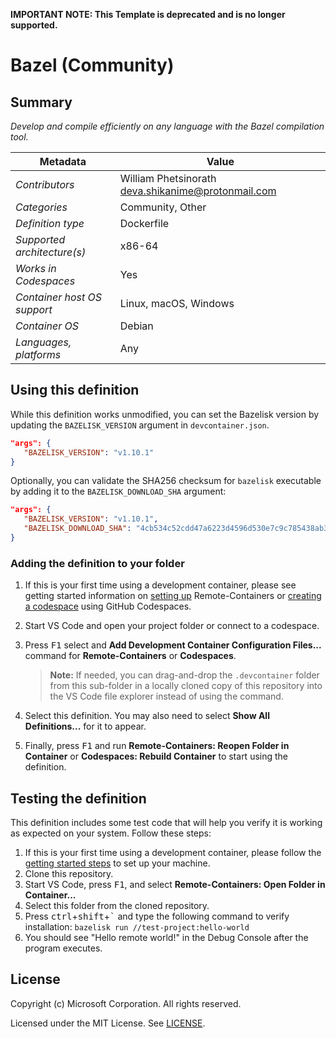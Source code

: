 **IMPORTANT NOTE: This Template is deprecated and is no longer supported.**

# Bazel (Community)

## Summary

*Develop and compile efficiently on any language with the Bazel compilation tool.*

| Metadata                    | Value                                                |
| --------------------------- | ---------------------------------------------------- |
| *Contributors*              | William Phetsinorath <deva.shikanime@protonmail.com> |
| *Categories*                | Community, Other                                     |
| *Definition type*           | Dockerfile                                           |
| *Supported architecture(s)* | x86-64                                               |
| *Works in Codespaces*       | Yes                                                  |
| *Container host OS support* | Linux, macOS, Windows                                |
| *Container OS*              | Debian                                               |
| *Languages, platforms*      | Any                                                  |

## Using this definition

While this definition works unmodified, you can set the Bazelisk version by updating the `BAZELISK_VERSION` argument in `devcontainer.json`.

```json
"args": {
   "BAZELISK_VERSION": "v1.10.1"
}
```

Optionally, you can validate the SHA256 checksum for `bazelisk` executable by adding it to the `BAZELISK_DOWNLOAD_SHA` argument:

```json
"args": {
   "BAZELISK_VERSION": "v1.10.1",
   "BAZELISK_DOWNLOAD_SHA": "4cb534c52cdd47a6223d4596d530e7c9c785438ab3b0a49ff347e991c210b2cd"
}
```

### Adding the definition to your folder

1. If this is your first time using a development container, please see getting started information on [setting up](https://aka.ms/vscode-remote/containers/getting-started) Remote-Containers or [creating a codespace](https://aka.ms/ghcs-open-codespace) using GitHub Codespaces.

2. Start VS Code and open your project folder or connect to a codespace.

3. Press <kbd>F1</kbd> select and **Add Development Container Configuration Files...** command for **Remote-Containers** or **Codespaces**.

   > **Note:** If needed, you can drag-and-drop the `.devcontainer` folder from this sub-folder in a locally cloned copy of this repository into the VS Code file explorer instead of using the command.

4. Select this definition. You may also need to select **Show All Definitions...** for it to appear.

5. Finally, press <kbd>F1</kbd> and run **Remote-Containers: Reopen Folder in Container** or **Codespaces: Rebuild Container** to start using the definition.

## Testing the definition

This definition includes some test code that will help you verify it is working as expected on your system. Follow these steps:

1. If this is your first time using a development container, please follow the [getting started steps](https://aka.ms/vscode-remote/containers/getting-started) to set up your machine.
2. Clone this repository.
3. Start VS Code, press <kbd>F1</kbd>, and select **Remote-Containers: Open Folder in Container...**
4. Select this folder from the cloned repository.
5. Press <kbd>ctrl</kbd>+<kbd>shift</kbd>+<kbd>\`</kbd> and type the following command to verify installation: `bazelisk run //test-project:hello-world`
6. You should see "Hello remote world!" in the Debug Console after the program executes.

## License

Copyright (c) Microsoft Corporation. All rights reserved.

Licensed under the MIT License. See [LICENSE](https://github.com/microsoft/vscode-dev-containers/blob/main/LICENSE).